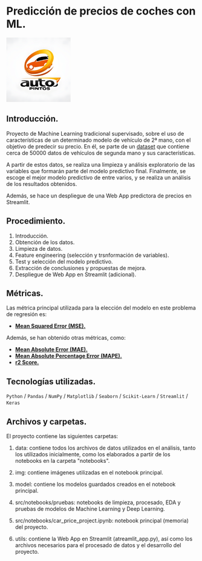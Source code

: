 # Predicción de precios de coches con ML.

<img src="img/autos_pintos_logo_red.png" alt="Autos Pintos logo" width="170"/>

## Introducción.

Proyecto de Machine Learning tradicional supervisado, sobre el uso de características de un determinado modelo de vehículo de 2ª mano, con el objetivo de predecir su precio. En él, se parte de un [dataset](https://www.kaggle.com/datasets/datamarket/venta-de-coches) que contiene cerca de 50000 datos de vehículos de segunda mano y sus características. 

A partir de estos datos, se realiza una limpieza y análisis exploratorio de las variables que formarán parte del modelo predictivo final. Finalmente, se escoge el mejor modelo predictivo de entre varios, y se realiza un análisis de los resultados obtenidos.

Además, se hace un despliegue de una Web App predictora de precios en Streamlit.

## Procedimiento.

1. Introducción.
2. Obtención de los datos.
3. Limpieza de datos.
4. Feature engineering (selección y trsnformación de variables).
5. Test y selección del modelo predictivo.
6. Extracción de conclusiones y propuestas de mejora.
7. Despliegue de Web App en Streamlit (adicional).

## Métricas.

Las métrica principal utilizada para la elección del modelo en este problema de regresión es:

* [__Mean Squared Error (MSE).__](https://scikit-learn.org/stable/modules/generated/sklearn.metrics.mean_squared_error.html)

Además, se han obtenido otras métricas, como:

* [__Mean Absolute Error (MAE).__](https://scikit-learn.org/stable/modules/generated/sklearn.metrics.mean_absolute_error.html)
* [__Mean Absolute Percentage Error (MAPE).__](https://scikit-learn.org/stable/modules/generated/sklearn.metrics.mean_absolute_percentage_error.html#sklearn.metrics.mean_absolute_percentage_error)
* [__r2 Score.__](https://scikit-learn.org/stable/modules/generated/sklearn.metrics.r2_score.html#sklearn.metrics.r2_score)


## Tecnologías utilizadas.

```Python``` / ```Pandas``` / ```NumPy``` / ```Matplotlib``` / ```Seaborn``` / ```Scikit-Learn``` / ```Streamlit``` / ```Keras```

## Archivos y carpetas.

El proyecto contiene las siguientes carpetas:

1. data: contiene todos los archivos de datos utilizados en el análisis, tanto los utilizados inicialmente, como los elaborados a partir de los notebooks en la carpeta "notebooks".

2. img: contiene imágenes utilizadas en el notebook principal.

3. model: contiene los modelos guardados creados en el notebook principal.

4. src/notebooks/pruebas: notebooks de limpieza, procesado, EDA y pruebas de modelos de Machine Learning y Deep Learning.

5. src/notebooks/car_price_project.ipynb: notebook principal (memoria) del proyecto.

6. utils: contiene la Web App en Streamlit (atreamlit_app.py), así como los archivos necesarios para el procesado de datos y el desarrollo del proyecto.





